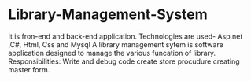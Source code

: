 # Library-Management-System
It is fron-end and back-end application.
Technologies are used- Asp.net ,C#, Html, Css and Mysql
A library management sytem is software application designed to manage the various funcation of library.
Responsibilities:
Write and debug code
create store procudure
creating master form.
